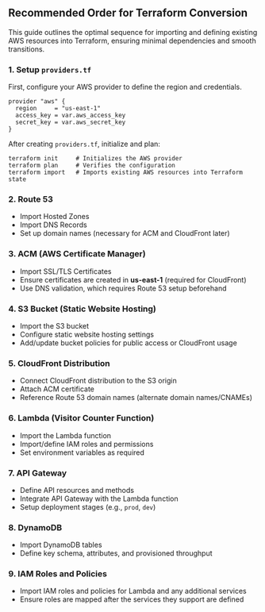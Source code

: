 ## Recommended Order for Terraform Conversion

This guide outlines the optimal sequence for importing and defining existing AWS resources into Terraform, ensuring minimal dependencies and smooth transitions.



### 1. Setup `providers.tf`
First, configure your AWS provider to define the region and credentials.

```
provider "aws" {
  region     = "us-east-1"
  access_key = var.aws_access_key
  secret_key = var.aws_secret_key
}
```

After creating `providers.tf`, initialize and plan:

```
terraform init     # Initializes the AWS provider
terraform plan     # Verifies the configuration
terraform import   # Imports existing AWS resources into Terraform state
```



### 2. Route 53
- Import Hosted Zones
- Import DNS Records
- Set up domain names (necessary for ACM and CloudFront later)



### 3. ACM (AWS Certificate Manager)
- Import SSL/TLS Certificates
- Ensure certificates are created in **us-east-1** (required for CloudFront)
- Use DNS validation, which requires Route 53 setup beforehand



### 4. S3 Bucket (Static Website Hosting)
- Import the S3 bucket
- Configure static website hosting settings
- Add/update bucket policies for public access or CloudFront usage



### 5. CloudFront Distribution
- Connect CloudFront distribution to the S3 origin
- Attach ACM certificate
- Reference Route 53 domain names (alternate domain names/CNAMEs)



### 6. Lambda (Visitor Counter Function)
- Import the Lambda function
- Import/define IAM roles and permissions
- Set environment variables as required



### 7. API Gateway
- Define API resources and methods
- Integrate API Gateway with the Lambda function
- Setup deployment stages (e.g., `prod`, `dev`)



### 8. DynamoDB
- Import DynamoDB tables
- Define key schema, attributes, and provisioned throughput



### 9. IAM Roles and Policies
- Import IAM roles and policies for Lambda and any additional services
- Ensure roles are mapped after the services they support are defined

